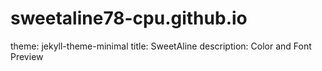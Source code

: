 # sweetaline78-cpu.github.io
theme: jekyll-theme-minimal
title: SweetAline
description: Color and Font Preview
